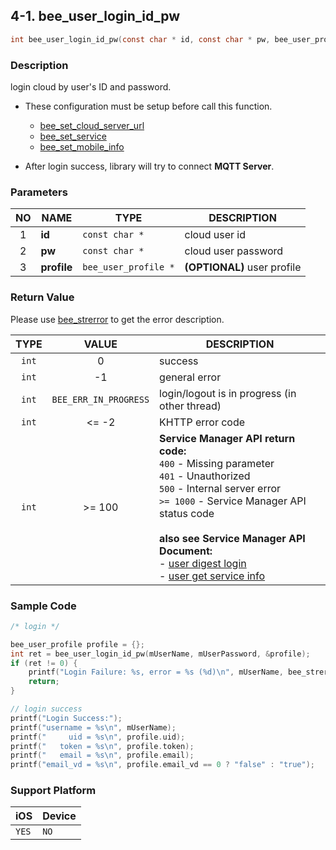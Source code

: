 ## 4-1. bee_user_login_id_pw

```c
int bee_user_login_id_pw(const char * id, const char * pw, bee_user_profile * profile);
```

### Description

login cloud by user's ID and password.

* These configuration must be setup before call this function.
    * [bee_set_cloud_server_url](../02_Configuration/2.1_bee_set_cloud_server_url.md)
    * [bee_set_service](../02_Configuration/2.2_bee_set_service.md)
    * [bee_set_mobile_info](../02_Configuration/2.3_bee_set_mobile_info.md)

* After login success, library will try to connect **MQTT Server**.

### Parameters

| NO | NAME | TYPE | DESCRIPTION |
| :---: | --- | --- | --- |
| 1 | **id** | `const char *` | cloud user id |
| 2 | **pw** | `const char *` | cloud user password |
| 3 | **profile** | `bee_user_profile *` | **(OPTIONAL)** user profile |

### Return Value

Please use [bee_strerror](../03_Information/3.5_bee_strerror.md) to get the error description.

| TYPE | VALUE | DESCRIPTION |
| :---: | :---: | --- |
| `int` | 0 | success |
| `int` | -1 | general error |
| `int` | `BEE_ERR_IN_PROGRESS` | login/logout is in progress (in other thread) |
| `int` | <= -2 | KHTTP error code |
| `int` | >= 100 | **Service Manager API return code:**<br> `400` - Missing parameter<br> `401` - Unauthorized<br> `500` - Internal server error<br> `>= 1000` - Service Manager API status code <br><br> **also see Service Manager API Document:**<br> - [user digest login](https://docs.google.com/a/gemteks.com/document/d/1O0_ItXjhFbenkJ17cLVSuKn3XTPHUun-q7B4dGVB9iE/edit#heading=h.z4kh06nubag) <br> - [user get service info](https://docs.google.com/a/gemteks.com/document/d/1O0_ItXjhFbenkJ17cLVSuKn3XTPHUun-q7B4dGVB9iE/edit#heading=h.q31pfzimunmz) |

### Sample Code
```c
/* login */

bee_user_profile profile = {};
int ret = bee_user_login_id_pw(mUserName, mUserPassword, &profile);
if (ret != 0) {
    printf("Login Failure: %s, error = %s (%d)\n", mUserName, bee_strerror(ret), ret);
    return;
}

// login success
printf("Login Success:");
printf("username = %s\n", mUserName);
printf("     uid = %s\n", profile.uid);
printf("   token = %s\n", profile.token);
printf("   email = %s\n", profile.email);
printf("email_vd = %s\n", profile.email_vd == 0 ? "false" : "true");
```

### Support Platform

| iOS | Device |
| --- | --- |
| `YES` | `NO` |

